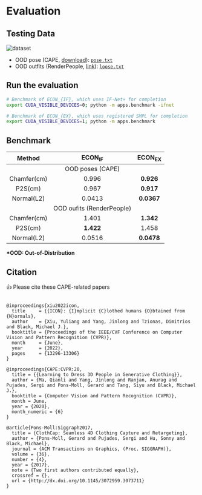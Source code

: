 # Evaluation

## Testing Data

![dataset](../assets/dataset.png)

- OOD pose (CAPE, [download](https://github.com/YuliangXiu/ICON/blob/master/docs/evaluation.md#cape-testset)): [`pose.txt`](../pose.txt)
- OOD outfits (RenderPeople, [link](https://renderpeople.com/)): [`loose.txt`](../loose.txt)

## Run the evaluation

```bash
# Benchmark of ECON_{IF}, which uses IF-Net+ for completion
export CUDA_VISIBLE_DEVICES=0; python -m apps.benchmark -ifnet

# Benchmark of ECON_{EX}, which uses registered SMPL for completion
export CUDA_VISIBLE_DEVICES=1; python -m apps.benchmark

```

## Benchmark

|   Method    |  $\text{ECON}_\text{IF}$  | $\text{ECON}_\text{EX}$ |
| :---------: | :-----------------------: | :---------------------: |
|             |     OOD poses (CAPE)      |                         |
| Chamfer(cm) |           0.996           |        **0.926**        |
|   P2S(cm)   |           0.967           |        **0.917**        |
| Normal(L2)  |          0.0413           |       **0.0367**        |
|             | OOD oufits (RenderPeople) |                         |
| Chamfer(cm) |           1.401           |        **1.342**        |
|   P2S(cm)   |         **1.422**         |          1.458          |
| Normal(L2)  |          0.0516           |       **0.0478**        |

**\*OOD: Out-of-Distribution**

## Citation

:+1: Please cite these CAPE-related papers

```

@inproceedings{xiu2022icon,
  title     = {{ICON}: {I}mplicit {C}lothed humans {O}btained from {N}ormals},
  author    = {Xiu, Yuliang and Yang, Jinlong and Tzionas, Dimitrios and Black, Michael J.},
  booktitle = {Proceedings of the IEEE/CVF Conference on Computer Vision and Pattern Recognition (CVPR)},
  month     = {June},
  year      = {2022},
  pages     = {13296-13306}
}

@inproceedings{CAPE:CVPR:20,
  title = {{Learning to Dress 3D People in Generative Clothing}},
  author = {Ma, Qianli and Yang, Jinlong and Ranjan, Anurag and Pujades, Sergi and Pons-Moll, Gerard and Tang, Siyu and Black, Michael J.},
  booktitle = {Computer Vision and Pattern Recognition (CVPR)},
  month = June,
  year = {2020},
  month_numeric = {6}
}

@article{Pons-Moll:Siggraph2017,
  title = {ClothCap: Seamless 4D Clothing Capture and Retargeting},
  author = {Pons-Moll, Gerard and Pujades, Sergi and Hu, Sonny and Black, Michael},
  journal = {ACM Transactions on Graphics, (Proc. SIGGRAPH)},
  volume = {36},
  number = {4},
  year = {2017},
  note = {Two first authors contributed equally},
  crossref = {},
  url = {http://dx.doi.org/10.1145/3072959.3073711}
}
```

